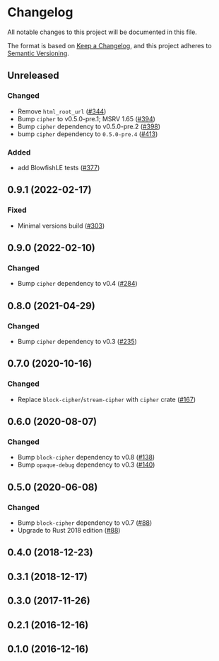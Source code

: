 # Changelog

All notable changes to this project will be documented in this file.

The format is based on [Keep a Changelog](https://keepachangelog.com/en/1.0.0/),
and this project adheres to [Semantic Versioning](https://semver.org/spec/v2.0.0.html).

## Unreleased
### Changed
- Remove `html_root_url` ([#344])
- Bump `cipher` to v0.5.0-pre.1; MSRV 1.65 ([#394])
- Bump `cipher` dependency to v0.5.0-pre.2 ([#398])
- bump `cipher` dependency to `0.5.0-pre.4` ([#413])

### Added
- add BlowfishLE tests ([#377])

[#344]: https://github.com/RustCrypto/block-ciphers/pull/344
[#377]: https://github.com/RustCrypto/block-ciphers/pull/377
[#394]: https://github.com/RustCrypto/block-ciphers/pull/394
[#398]: https://github.com/RustCrypto/block-ciphers/pull/398
[#413]: https://github.com/RustCrypto/block-ciphers/pull/413

## 0.9.1 (2022-02-17)
### Fixed
- Minimal versions build ([#303])

[#303]: https://github.com/RustCrypto/block-ciphers/pull/303

## 0.9.0 (2022-02-10)
### Changed
- Bump `cipher` dependency to v0.4 ([#284])

[#284]: https://github.com/RustCrypto/block-ciphers/pull/284

## 0.8.0 (2021-04-29)
### Changed
- Bump `cipher` dependency to v0.3 ([#235])

[#235]: https://github.com/RustCrypto/block-ciphers/pull/235

## 0.7.0 (2020-10-16)
### Changed
- Replace `block-cipher`/`stream-cipher` with `cipher` crate ([#167])

[#167]: https://github.com/RustCrypto/block-ciphers/pull/167

## 0.6.0 (2020-08-07)
### Changed
- Bump `block-cipher` dependency to v0.8 ([#138])
- Bump `opaque-debug` dependency to v0.3 ([#140])

[#138]: https://github.com/RustCrypto/block-ciphers/pull/138
[#140]: https://github.com/RustCrypto/block-ciphers/pull/140

## 0.5.0 (2020-06-08)
### Changed
- Bump `block-cipher` dependency to v0.7 ([#88])
- Upgrade to Rust 2018 edition ([#88])

[#88]: https://github.com/RustCrypto/block-ciphers/pull/88

## 0.4.0 (2018-12-23)

## 0.3.1 (2018-12-17)

## 0.3.0 (2017-11-26)

## 0.2.1 (2016-12-16)

## 0.1.0 (2016-12-16)
